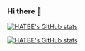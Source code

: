 ### Hi there 👋

[![HATBE's GitHub stats](https://github-readme-stats.vercel.app/api?username=hatbe&show_icons=true&theme=dark)](https://github-readme-stats.vercel.app/api?username=hatbe&show_icons=true&theme=dark)

[![HATBE's GitHub stats](https://github-readme-stats.vercel.app/api/top-langs?username=hatbe&theme=dark&layout=compact)](https://github-readme-stats.vercel.app/api/top-langs?username=hatbe&theme=dark&layout=compact)
